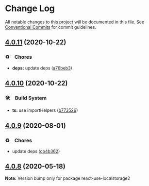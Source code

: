 # Change Log

All notable changes to this project will be documented in this file.
See [Conventional Commits](https://conventionalcommits.org) for commit guidelines.

## [4.0.11](https://github.com/bluelovers/ws-react/compare/react-use-localstorage2@4.0.10...react-use-localstorage2@4.0.11) (2020-10-22)


### ♻️　Chores

* **deps:** update deps ([a76beb3](https://github.com/bluelovers/ws-react/commit/a76beb37961f79e1f21a0a53f8845c1f5a28a698))





## [4.0.10](https://github.com/bluelovers/ws-react/compare/react-use-localstorage2@4.0.9...react-use-localstorage2@4.0.10) (2020-10-22)


### 🛠　Build System

* **ts:** use importHelpers ([b773526](https://github.com/bluelovers/ws-react/commit/b7735267ce68e73a469feb384ac9ef7982ab741b))





## [4.0.9](https://github.com/bluelovers/ws-react/compare/react-use-localstorage2@4.0.8...react-use-localstorage2@4.0.9) (2020-08-01)


### ♻️　Chores

* update deps ([cb4b362](https://github.com/bluelovers/ws-react/commit/cb4b3628055a502fa0a7a51ce08541a9a723262e))





## [4.0.8](https://github.com/bluelovers/ws-react/compare/react-use-localstorage2@4.0.7...react-use-localstorage2@4.0.8) (2020-05-18)

**Note:** Version bump only for package react-use-localstorage2
